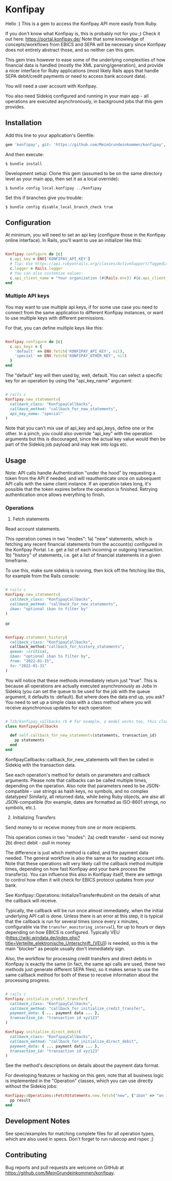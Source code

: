 # Konfipay

Hello :) This is a gem to access the Konfipay API more easily from Ruby.

If you don't know what Konfipay is, this is probably not for you ;) Check it out here: https://portal.konfipay.de/
Note that some knowledge of concepts/workflows from EBICS and SEPA will be necessary since Konfipay does not entirely abstract those, and so neither can this gem.

This gem tries however to ease some of the underlying complexities of how financial data is handled (mostly the XML parsing/generation), and provide a nicer interface for Ruby applications (most likely Rails apps that handle SEPA debit/credit payments or need to access bank account data).

You will need a user account with Konfipay.

You also need Sidekiq configured and running in your main app - all operations are executed asynchronously, in background jobs that this gem provides.

## Installation

Add this line to your application's Gemfile:

```ruby
gem 'konfipay', git: 'https://github.com/MeinGrundeinkommen/konfipay', branch: 'main'
```

And then execute:

    $ bundle install

Development setup: Clone this gem (assumed to be on the same directory level as your main app, then set it as a local override):

    $ bundle config local.konfipay ../konfipay

Set this if branches give you trouble:

    $ bundle config disable_local_branch_check true

## Configuration

At minimum, you will need to set an api key (configure those in the Konfipay online interface).
In Rails, you'll want to use an initializer like this:

```ruby

Konfipay.configure do |c|
  c.api_key = ENV['KONFIPAY_API_KEY']
  # Tip: Use https://api.rubyonrails.org/classes/ActiveSupport/TaggedLogging.html
  c.logger = Rails.logger
  # You can also customize values:
  c.api_client_name = "Your organization (#{Rails.env}) #{c.api_client_name}"
end

```

### Multiple API keys

You may want to use multiple api keys, if for some use case you need to connect from the same application to different Konfipay instances, or want to use multiple keys with different permissions.

For that, you can define multiple keys like this:

```ruby

Konfipay.configure do |c|
  c.api_keys = {
    'default' => ENV.fetch('KONFIPAY_API_KEY', nil),
    'special' => ENV.fetch('KONFIPAY_OTHER_KEY', nil)
  }
end

```
The "default" key will then used by, well, default. You can select a specific key for an operation by using the "api_key_name" argument:

```ruby

# rails c
Konfipay.new_statements(
  callback_class: "KonfipayCallbacks",
  callback_method: "callback_for_new_statements",
  api_key_name: "special"
)

```

Note that you can't mix use of api_key and api_keys, define one or the other.
In a pinch, you could also override "api_key" with the operation arguments but this is discouraged, since the actual key value would then be part of the Sidekiq job payload and may leak into logs etc.


## Usage

Note: API calls handle Authentication "under the hood" by requesting a token from the API if needed, and will reauthenticate once on subsequent API calls with the same client instance. If an operation takes long, it's possible that the token
expires before the operation is finished. Retrying authentication once allows everything to finish.

### Operations

1) Fetch statements

Read account statements.

This operation comes in two "modes":
1a) "new" statements, which is fetching any recent financial statements from the account(s) configured in the Konfipay Portal. I.e. get a list of each incoming or outgoing transaction.
1b) "history" of statements, i.e. get a list of financial statements in a given timeframe.

To use this, make sure sidekiq is running, then kick off the fetching like this, for example from the Rails console:

```ruby

# rails c
Konfipay.new_statements(
  callback_class: "KonfipayCallbacks",
  callback_method: "callback_for_new_statements",
  iban: "optional iban to filter by"
)

```

or

```ruby

Konfipay.statement_history(
  callback_class: "KonfipayCallbacks",
  callback_method:"callback_for_history_statements",
  queue: :critical,
  iban: "optional iban to filter by",
  from: "2022-01-15",
  to: "2022-01-31"
)

```

You will notice that these methods immediately return just "true". This is because all operations are actually executed asynchronously as Jobs in Sidekiq (you can set the queue to be used for the job with the queue argument, it defaults to :default).
But where does the data end up, you ask?
You need to set up a simple class with a class method where you will receive asynchronous updates for each operation:


```ruby

# lib/konfipay_callbacks.rb # for example, a model works too, this class just needs to be loaded in the Sidekiq process
class KonfipayCallbacks

  def self.callback_for_new_statements(statements, transaction_id)
    pp statements
  end
end

```

KonfipayCallbacks::callback_for_new_statements will then be called in Sidekiq with the transaction data.


See each operation's method for details on parameters and callback arguments.
Please note that callbacks can be called multiple times, depending on the operation.
Also note that parameters need to be JSON-compatible - use strings as hash keys, no symbols, and no complex datatypes! Similarly, all returned data, while being Ruby objects, are also all JSON-compatible (for example, dates are formatted as ISO-8601 strings, no symbols, etc.).



2) Initializing Transfers

Send money to or receive money from one or more recipients.

This operation comes in two "modes":
2a) credit transfer - send out money
2b) direct debit - pull in money

The difference is just which method is called, and the payment data needed. The general workflow is also the same as for reading account info. Note that these operations will very likely call the callback method multiple times, depending on how fast Konfipay and your bank process the transfer(s). You can influence this also in Konfipay itself, there are settings to control how often it will check for EBICS protocol updates from your bank.

See Konfipay::Operations::InitializeTransfer#submit on the details of what the callback will receive.

Typically, the callback will be run once almost immediately, when the initial underlying API call is done. Unless there is an error at this step, it is typical that the callback is run for several times (once every x minutes, configurable via the `transfer_monitoring_interval`), for up to hours or days depending on how EBICS is configured. Typically VEU (https://wiki.windata.de/index.php?title=Verteilte_elektronische_Unterschrift_(VEU)) is needed, so this is the main "blocker" as people usually don't immediately sign.

Also, the workflow for processing credit transfers and direct debits in Konfipay is exactly the same (in fact, the same api calls are used, these two methods just generate different SEPA files), so it makes sense to use the same callback method for both of these to receive information about the processing progress.

```ruby

# rails c
Konfipay.initialize_credit_transfer(
  callback_class: "KonfipayCallbacks",
  callback_method: "callback_for_initialize_credit_transfer",
  payment_data: { ... payment data ... },
  transaction_id: "transaction id xyz123"
)

Konfipay.initialize_direct_debit(
  callback_class: "KonfipayCallbacks",
  callback_method: "callback_for_initialize_direct_debit",
  payment_data: { ... payment data ... },
  transaction_id: "transaction id xyz123"
)
```

See the method's descriptions on details about the payment data format.



For developing features or hacking on this gem, note that all business logic is implemented in the "Operation" classes, which
you can use directly without the Sidekiq jobs:

```ruby
Konfipay::Operations::FetchStatements.new.fetch("new", {"iban" => "an iban"}, {"mark_as_read" => false}) do |result|
  pp result
end
```

## Development Notes

See spec/examples for matching complete files for all operation types, which are also used in specs.
Don't forget to run rubocop and rspec ;)

## Contributing

Bug reports and pull requests are welcome on GitHub at https://github.com/MeinGrundeinkommen/konfipay.

